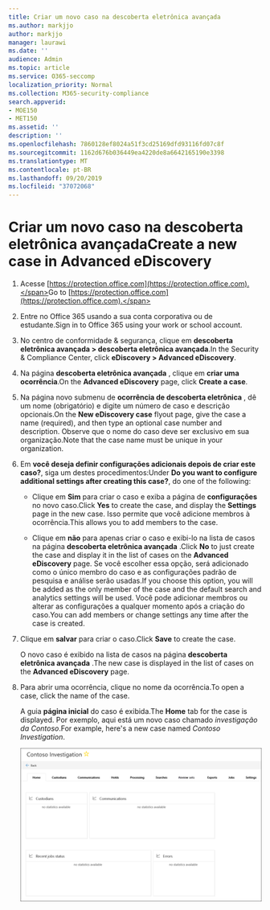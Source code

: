 ```yaml
---
title: Criar um novo caso na descoberta eletrônica avançada
ms.author: markjjo
author: markjjo
manager: laurawi
ms.date: ''
audience: Admin
ms.topic: article
ms.service: O365-seccomp
localization_priority: Normal
ms.collection: M365-security-compliance
search.appverid:
- MOE150
- MET150
ms.assetid: ''
description: ''
ms.openlocfilehash: 7860128ef8024a51f3cd25169dfd93116fd07c8f
ms.sourcegitcommit: 1162d676b036449ea4220de8a6642165190e3398
ms.translationtype: MT
ms.contentlocale: pt-BR
ms.lasthandoff: 09/20/2019
ms.locfileid: "37072068"
---
```

# <a name="create-a-new-case-in-advanced-ediscovery"></a><span data-ttu-id="e05f2-102">Criar um novo caso na descoberta eletrônica avançada</span><span class="sxs-lookup"><span data-stu-id="e05f2-102">Create a new case in Advanced eDiscovery</span></span>  

1. <span data-ttu-id="e05f2-103">Acesse [https://protection.office.com](https://protection.office.com).</span><span class="sxs-lookup"><span data-stu-id="e05f2-103">Go to [https://protection.office.com](https://protection.office.com).</span></span>
    
2. <span data-ttu-id="e05f2-104">Entre no Office 365 usando a sua conta corporativa ou de estudante.</span><span class="sxs-lookup"><span data-stu-id="e05f2-104">Sign in to Office 365 using your work or school account.</span></span>
    
3. <span data-ttu-id="e05f2-105">No centro de conformidade & segurança, clique em **descoberta eletrônica avançada > descoberta eletrônica avançada**.</span><span class="sxs-lookup"><span data-stu-id="e05f2-105">In the Security & Compliance Center, click **eDiscovery > Advanced eDiscovery**.</span></span>
 
4. <span data-ttu-id="e05f2-106">Na página **descoberta eletrônica avançada** , clique em **criar uma ocorrência**.</span><span class="sxs-lookup"><span data-stu-id="e05f2-106">On the **Advanced eDiscovery** page, click **Create a case**.</span></span>
    
5. <span data-ttu-id="e05f2-107">Na página novo submenu de **ocorrência de descoberta eletrônica** , dê um nome (obrigatório) e digite um número de caso e descrição opcionais.</span><span class="sxs-lookup"><span data-stu-id="e05f2-107">On the **New eDiscovery case** flyout page, give the case a name (required), and then type an optional case number and description.</span></span> <span data-ttu-id="e05f2-108">Observe que o nome do caso deve ser exclusivo em sua organização.</span><span class="sxs-lookup"><span data-stu-id="e05f2-108">Note that the case name must be unique in your organization.</span></span>

6. <span data-ttu-id="e05f2-109">Em **você deseja definir configurações adicionais depois de criar este caso?**, siga um destes procedimentos:</span><span class="sxs-lookup"><span data-stu-id="e05f2-109">Under **Do you want to configure additional settings after creating this case?**, do one of the following:</span></span>

    - <span data-ttu-id="e05f2-110">Clique em **Sim** para criar o caso e exiba a página de **configurações** no novo caso.</span><span class="sxs-lookup"><span data-stu-id="e05f2-110">Click **Yes** to create the case, and display the **Settings** page in the new case.</span></span> <span data-ttu-id="e05f2-111">Isso permite que você adicione membros à ocorrência.</span><span class="sxs-lookup"><span data-stu-id="e05f2-111">This allows you to add members to the case.</span></span>
    
    - <span data-ttu-id="e05f2-112">Clique em **não** para apenas criar o caso e exibi-lo na lista de casos na página **descoberta eletrônica avançada** .</span><span class="sxs-lookup"><span data-stu-id="e05f2-112">Click **No** to just create the case and display it in the list of cases on the **Advanced eDiscovery** page.</span></span> <span data-ttu-id="e05f2-113">Se você escolher essa opção, será adicionado como o único membro do caso e as configurações padrão de pesquisa e análise serão usadas.</span><span class="sxs-lookup"><span data-stu-id="e05f2-113">If you choose this option, you will be added as the only member of the case and the default search and analytics settings will be used.</span></span> <span data-ttu-id="e05f2-114">Você pode adicionar membros ou alterar as configurações a qualquer momento após a criação do caso.</span><span class="sxs-lookup"><span data-stu-id="e05f2-114">You can add members or change settings any time after the case is created.</span></span>

7. <span data-ttu-id="e05f2-115">Clique em **salvar** para criar o caso.</span><span class="sxs-lookup"><span data-stu-id="e05f2-115">Click **Save** to create the case.</span></span>

    <span data-ttu-id="e05f2-116">O novo caso é exibido na lista de casos na página **descoberta eletrônica avançada** .</span><span class="sxs-lookup"><span data-stu-id="e05f2-116">The new case is displayed in the list of cases on the **Advanced eDiscovery** page.</span></span> 

8. <span data-ttu-id="e05f2-117">Para abrir uma ocorrência, clique no nome da ocorrência.</span><span class="sxs-lookup"><span data-stu-id="e05f2-117">To open a case, click the name of the case.</span></span> 

    <span data-ttu-id="e05f2-118">A guia **página inicial** do caso é exibida.</span><span class="sxs-lookup"><span data-stu-id="e05f2-118">The **Home** tab for the case is displayed.</span></span> <span data-ttu-id="e05f2-119">Por exemplo, aqui está um novo caso chamado *investigação da Contoso*.</span><span class="sxs-lookup"><span data-stu-id="e05f2-119">For example, here's a new case named *Contoso Investigation*.</span></span>

    ![A guia página inicial de um novo caso na descoberta eletrônica avançada](media/newAeDcase.png)
